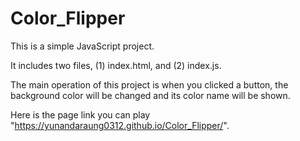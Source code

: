 # Color_Flipper

This is a simple JavaScript project. 

It includes two files, (1) index.html, and (2) index.js.  

The main operation of this project is when you clicked a button, the background color will be changed and its color name will be shown. 

Here is the page link you can play "https://yunandaraung0312.github.io/Color_Flipper/".

